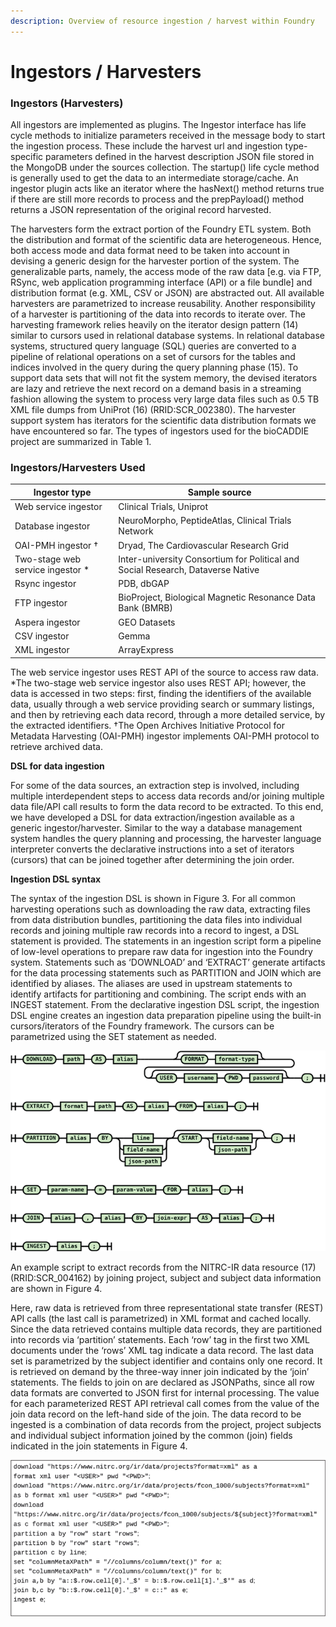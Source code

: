 ```yaml
---
description: Overview of resource ingestion / harvest within Foundry
---
```


# Ingestors / Harvesters

### &#x20;**Ingestors (Harvesters)**

All ingestors are implemented as plugins. The Ingestor interface has life cycle methods to initialize parameters received in the message body to start the ingestion process. These include the harvest url and ingestion type-specific parameters defined in the harvest description JSON file stored in the MongoDB under the sources collection. The startup() life cycle method is generally used to get the data to an intermediate storage/cache. An ingestor plugin acts like an iterator where the hasNext() method returns true if there are still more records to process and the prepPayload() method returns a JSON representation of the original record harvested.

The harvesters form the extract portion of the Foundry ETL system. Both the distribution and format of the scientific data are heterogeneous. Hence, both access mode and data format need to be taken into account in devising a generic design for the harvester portion of the system. The generalizable parts, namely, the access mode of the raw data \[e.g. via FTP, RSync, web application programming interface (API) or a file bundle] and distribution format (e.g. XML, CSV or JSON) are abstracted out. All available harvesters are parametrized to increase reusability. Another responsibility of a harvester is partitioning of the data into records to iterate over. The harvesting framework relies heavily on the iterator design pattern (14) similar to cursors used in relational database systems. In relational database systems, structured query language (SQL) queries are converted to a pipeline of relational operations on a set of cursors for the tables and indices involved in the query during the query planning phase (15). To support data sets that will not fit the system memory, the devised iterators are lazy and retrieve the next record on a demand basis in a streaming fashion allowing the system to process very large data files such as 0.5 TB XML file dumps from UniProt (16) (RRID:SCR\_002380). The harvester support system has iterators for the scientific data distribution formats we have encountered so far. The types of ingestors used for the bioCADDIE project are summarized in Table 1.

### Ingestors/Harvesters Used

| **Ingestor type**                  | **Sample source**                                                                |
| ---------------------------------- | -------------------------------------------------------------------------------- |
| Web service ingestor               | Clinical Trials, Uniprot                                                         |
| Database ingestor                  | NeuroMorpho, PeptideAtlas, Clinical Trials Network                               |
| OAI-PMH ingestor †                 | Dryad, The Cardiovascular Research Grid                                          |
| Two-stage web service ingestor \*  | Inter-university Consortium for Political and Social Research, Dataverse Native  |
| Rsync ingestor                     | PDB, dbGAP                                                                       |
| FTP ingestor                       | BioProject, Biological Magnetic Resonance Data Bank (BMRB)                       |
| Aspera ingestor                    | GEO Datasets                                                                     |
| CSV ingestor                       | Gemma                                                                            |
| XML ingestor                       | ArrayExpress                                                                     |

The web service ingestor uses REST API of the source to access raw data. \*The two-stage web service ingestor also uses REST API; however, the data is accessed in two steps: first, finding the identifiers of the available data, usually through a web service providing search or summary listings, and then by retrieving each data record, through a more detailed service, by the extracted identifiers. †The Open Archives Initiative Protocol for Metadata Harvesting (OAI-PMH) ingestor implements OAI-PMH protocol to retrieve archived data.

**DSL for data ingestion**

For some of the data sources, an extraction step is involved, including multiple interdependent steps to access data records and/or joining multiple data file/API call results to form the data record to be extracted. To this end, we have developed a DSL for data extraction/ingestion available as a generic ingestor/harvester. Similar to the way a database management system handles the query planning and processing, the harvester language interpreter converts the declarative instructions into a set of iterators (cursors) that can be joined together after determining the join order.

**Ingestion DSL syntax**

The syntax of the ingestion DSL is shown in Figure 3. For all common harvesting operations such as downloading the raw data, extracting files from data distribution bundles, partitioning the data files into individual records and joining multiple raw records into a record to ingest, a DSL statement is provided. The statements in an ingestion script form a pipeline of low-level operations to prepare raw data for ingestion into the Foundry system. Statements such as ‘DOWNLOAD’ and ‘EXTRACT’ generate artifacts for the data processing statements such as PARTITION and JOIN which are identified by aliases. The aliases are used in upstream statements to identify artifacts for partitioning and combining. The script ends with an INGEST statement. From the declarative ingestion DSL script, the ingestion DSL engine creates an ingestion data preparation pipeline using the built-in cursors/iterators of the Foundry framework. The cursors can be parametrized using the SET statement as needed.

![Syntax diagram of the DSL for the retrieval/combining/ingestion of the raw scientific data.](<../.gitbook/assets/image (21).png>)

An example script to extract records from the NITRC-IR data resource (17) (RRID:SCR\_004162) by joining project, subject and subject data information are shown in Figure 4.

Here, raw data is retrieved from three representational state transfer (REST) API calls (the last call is parametrized) in XML format and cached locally. Since the data retrieved contains multiple data records, they are partitioned into records via ‘partition’ statements. Each ‘row’ tag in the first two XML documents under the ‘rows’ XML tag indicate a data record. The last data set is parametrized by the subject identifier and contains only one record. It is retrieved on demand by the three-way inner join indicated by the ‘join’ statements. The fields to join on are declared as JSONPaths, since all row data formats are converted to JSON first for internal processing. The value for each parameterized REST API retrieval call comes from the value of the join data record on the left-hand side of the join. The data record to be ingested is a combination of data records from the project, project subjects and individual subject information joined by the common (join) fields indicated in the join statements in Figure 4.

![A sample ingestion script to retrieve and join data from three web services to form self-contained metadata records to be ingested.](<../.gitbook/assets/image (15).png>)

